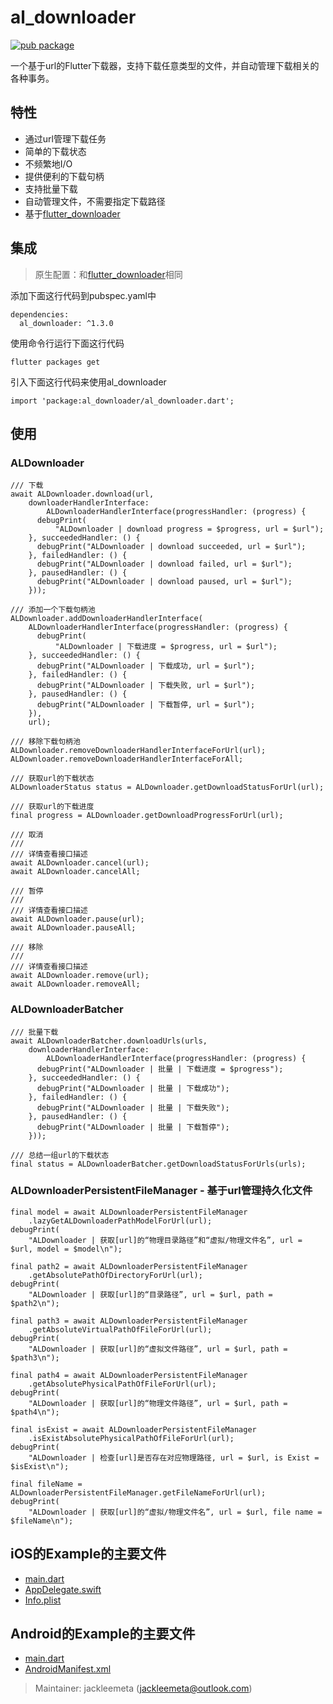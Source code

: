 # al_downloader

[![pub package](https://img.shields.io/pub/v/al_downloader.svg)](https://pub.dartlang.org/packages/al_downloader)

一个基于url的Flutter下载器，支持下载任意类型的文件，并自动管理下载相关的各种事务。

## 特性

* 通过url管理下载任务
* 简单的下载状态
* 不频繁地I/O
* 提供便利的下载句柄
* 支持批量下载
* 自动管理文件，不需要指定下载路径
* 基于[flutter_downloader](https://pub.dev/packages/flutter_downloader)

## 集成

> 原生配置：和[flutter_downloader](https://pub.dev/packages/flutter_downloader)相同

添加下面这行代码到pubspec.yaml中

```
dependencies:
  al_downloader: ^1.3.0
```

使用命令行运行下面这行代码
```
flutter packages get
```

引入下面这行代码来使用al_downloader
```
import 'package:al_downloader/al_downloader.dart';
```

## 使用

### ALDownloader

```
/// 下载
await ALDownloader.download(url,
    downloaderHandlerInterface:
        ALDownloaderHandlerInterface(progressHandler: (progress) {
      debugPrint(
          "ALDownloader | download progress = $progress, url = $url");
    }, succeededHandler: () {
      debugPrint("ALDownloader | download succeeded, url = $url");
    }, failedHandler: () {
      debugPrint("ALDownloader | download failed, url = $url");
    }, pausedHandler: () {
      debugPrint("ALDownloader | download paused, url = $url");
    }));
```

```
/// 添加一个下载句柄池
ALDownloader.addDownloaderHandlerInterface(
    ALDownloaderHandlerInterface(progressHandler: (progress) {
      debugPrint(
          "ALDownloader | 下载进度 = $progress, url = $url");
    }, succeededHandler: () {
      debugPrint("ALDownloader | 下载成功, url = $url");
    }, failedHandler: () {
      debugPrint("ALDownloader | 下载失败, url = $url");
    }, pausedHandler: () {
      debugPrint("ALDownloader | 下载暂停, url = $url");
    }),
    url);
```

```
/// 移除下载句柄池
ALDownloader.removeDownloaderHandlerInterfaceForUrl(url);
ALDownloader.removeDownloaderHandlerInterfaceForAll;
```

```
/// 获取url的下载状态
ALDownloaderStatus status = ALDownloader.getDownloadStatusForUrl(url);
```

```
/// 获取url的下载进度
final progress = ALDownloader.getDownloadProgressForUrl(url);
```

```
/// 取消
///
/// 详情查看接口描述
await ALDownloader.cancel(url);
await ALDownloader.cancelAll;
```

```
/// 暂停
///
/// 详情查看接口描述
await ALDownloader.pause(url);
await ALDownloader.pauseAll;
```

```
/// 移除
///
/// 详情查看接口描述
await ALDownloader.remove(url);
await ALDownloader.removeAll;
```

### ALDownloaderBatcher

```
/// 批量下载
await ALDownloaderBatcher.downloadUrls(urls,
    downloaderHandlerInterface:
        ALDownloaderHandlerInterface(progressHandler: (progress) {
      debugPrint("ALDownloader | 批量 | 下载进度 = $progress");
    }, succeededHandler: () {
      debugPrint("ALDownloader | 批量 | 下载成功");
    }, failedHandler: () {
      debugPrint("ALDownloader | 批量 | 下载失败");
    }, pausedHandler: () {
      debugPrint("ALDownloader | 批量 | 下载暂停");
    }));
```

```
/// 总结一组url的下载状态
final status = ALDownloaderBatcher.getDownloadStatusForUrls(urls);
```

### ALDownloaderPersistentFileManager - 基于url管理持久化文件

```
final model = await ALDownloaderPersistentFileManager
    .lazyGetALDownloaderPathModelForUrl(url);
debugPrint(
    "ALDownloader | 获取[url]的“物理目录路径”和“虚拟/物理文件名”, url = $url, model = $model\n");

final path2 = await ALDownloaderPersistentFileManager
    .getAbsolutePathOfDirectoryForUrl(url);
debugPrint(
    "ALDownloader | 获取[url]的“目录路径”, url = $url, path = $path2\n");

final path3 = await ALDownloaderPersistentFileManager
    .getAbsoluteVirtualPathOfFileForUrl(url);
debugPrint(
    "ALDownloader | 获取[url]的“虚拟文件路径”, url = $url, path = $path3\n");

final path4 = await ALDownloaderPersistentFileManager
    .getAbsolutePhysicalPathOfFileForUrl(url);
debugPrint(
    "ALDownloader | 获取[url]的“物理文件路径”, url = $url, path = $path4\n");

final isExist = await ALDownloaderPersistentFileManager
    .isExistAbsolutePhysicalPathOfFileForUrl(url);
debugPrint(
    "ALDownloader | 检查[url]是否存在对应物理路径, url = $url, is Exist = $isExist\n");

final fileName = ALDownloaderPersistentFileManager.getFileNameForUrl(url);
debugPrint(
    "ALDownloader | 获取[url]的“虚拟/物理文件名”, url = $url, file name = $fileName\n");
```

## iOS的Example的主要文件

- [main.dart](https://github.com/jackleemeta/al_downloader_flutter/blob/master/example/lib/main.dart)
- [AppDelegate.swift](https://github.com/jackleemeta/al_downloader_flutter/blob/master/example/ios/Runner/AppDelegate.swift)
- [Info.plist](https://github.com/jackleemeta/al_downloader_flutter/blob/master/example/ios/Runner/Info.plist)

## Android的Example的主要文件

- [main.dart](https://github.com/jackleemeta/al_downloader_flutter/blob/master/example/lib/main.dart)
- [AndroidManifest.xml](https://github.com/jackleemeta/al_downloader_flutter/blob/master/example/android/app/src/main/AndroidManifest.xml)

> Maintainer: jackleemeta (jackleemeta@outlook.com)
